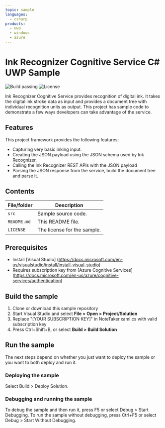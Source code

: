 ```yaml
---
topic: sample
languages:
  - csharp
products:
  - uwp
  - windows
  - azure
---
```


# Ink Recognizer Cognitive Service C# UWP Sample

![Build passing](https://img.shields.io/badge/build-passing-brightgreen.svg) ![License](https://img.shields.io/badge/license-MIT-green.svg)

Ink Recognizer Cognitive Service provides recognition of digital ink. It takes the digital ink stroke data as input and provides a document tree with individual recognition units as output. This project has sample code to demonstrate a few ways developers can take advantage of the service.

## Features

This project framework provides the following features:

* Capturing very basic inking input.
* Creating the JSON payload using the JSON schema used by Ink Recognizer.
* Calling the Ink Recognizer REST APIs with the JSON payload
* Parsing the JSON response from the service, build the document tree and parse it.

## Contents

| File/folder | Description |
|-------------|-------------|
| `src`       | Sample source code. |
| `README.md` | This README file. |
| `LICENSE`   | The license for the sample. |

## Prerequisites

- Install [Visual Studio] (https://docs.microsoft.com/en-us/visualstudio/install/install-visual-studio) 
- Requires subscription key from [Azure Cognitive Services] (https://docs.microsoft.com/en-us/azure/cognitive-services/authentication) 

## Build the sample

1. Clone or download this sample repository
2. Start Visual Studio and select **File > Open > Project/Solution**
3. Replace "[YOUR SUBSCRIPTION KEY]" in NoteTaker.xaml.cs with valid subscription key  
4. Press Ctrl+Shift+B, or select **Build > Build Solution**

## Run the sample

The next steps depend on whether you just want to deploy the sample or you want to both deploy and run it.

### Deploying the sample
Select Build > Deploy Solution.

### Debugging and running the sample
To debug the sample and then run it, press F5 or select Debug > Start Debugging. To run the sample without debugging, press Ctrl+F5 or select Debug > Start Without Debugging.
